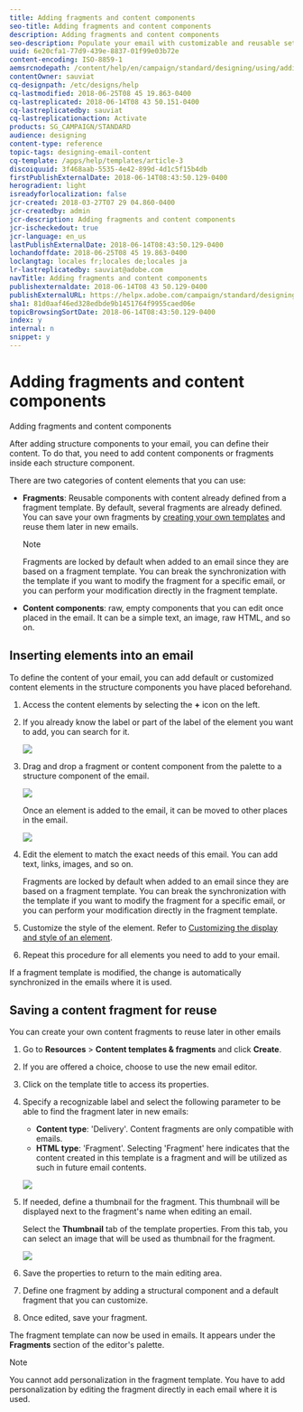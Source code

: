 ```yaml
---
title: Adding fragments and content components
seo-title: Adding fragments and content components
description: Adding fragments and content components
seo-description: Populate your email with customizable and reusable sets of content.
uuid: 6e20cfa1-77d9-439e-8837-01f99e03b72e
content-encoding: ISO-8859-1
aemsrcnodepath: /content/help/en/campaign/standard/designing/using/adding-fragments-and-content-components
contentOwner: sauviat
cq-designpath: /etc/designs/help
cq-lastmodified: 2018-06-25T08 45 19.863-0400
cq-lastreplicated: 2018-06-14T08 43 50.151-0400
cq-lastreplicatedby: sauviat
cq-lastreplicationaction: Activate
products: SG_CAMPAIGN/STANDARD
audience: designing
content-type: reference
topic-tags: designing-email-content
cq-template: /apps/help/templates/article-3
discoiquuid: 3f468aab-5535-4e42-899d-4d1c5f15b4db
firstPublishExternalDate: 2018-06-14T08:43:50.129-0400
herogradient: light
isreadyforlocalization: false
jcr-created: 2018-03-27T07 29 04.860-0400
jcr-createdby: admin
jcr-description: Adding fragments and content components
jcr-ischeckedout: true
jcr-language: en_us
lastPublishExternalDate: 2018-06-14T08:43:50.129-0400
lochandoffdate: 2018-06-25T08 45 19.863-0400
loclangtag: locales fr;locales de;locales ja
lr-lastreplicatedby: sauviat@adobe.com
navTitle: Adding fragments and content components
publishexternaldate: 2018-06-14T08 43 50.129-0400
publishExternalURL: https://helpx.adobe.com/campaign/standard/designing/using/adding-fragments-and-content-components.html
sha1: 81d0aaf46ed328edbde9b1451764f9955caed06e
topicBrowsingSortDate: 2018-06-14T08:43:50.129-0400
index: y
internal: n
snippet: y
---
```


# Adding fragments and content components

Adding fragments and content components

After adding structure components to your email, you can define their content. To do that, you need to add content components or fragments inside each structure component.

There are two categories of content elements that you can use:

* **Fragments**: Reusable components with content already defined from a fragment template. By default, several fragments are already defined. You can save your own fragments by [creating your own templates](../../designing/using/adding-fragments-and-content-components.md#saving-a-content-fragment-for-reuse) and reuse them later in new emails.

  >[!NOTE]
  >
  >Fragments are locked by default when added to an email since they are based on a fragment template. You can break the synchronization with the template if you want to modify the fragment for a specific email, or you can perform your modification directly in the fragment template.

* **Content components**: raw, empty components that you can edit once placed in the email. It can be a simple text, an image, raw HTML, and so on.

## Inserting elements into an email

To define the content of your email, you can add default or customized content elements in the structure components you have placed beforehand.

1. Access the content elements by selecting the **+** icon on the left.
1. If you already know the label or part of the label of the element you want to add, you can search for it.

   ![](assets/email_designer_fragmentsearch.png)

1. Drag and drop a fragment or content component from the palette to a structure component of the email.

   ![](assets/email_designer_addfragment.png)

   Once an element is added to the email, it can be moved to other places in the email.

   ![](assets/email_designer_movefragment.png)

1. Edit the element to match the exact needs of this email. You can add text, links, images, and so on.

   Fragments are locked by default when added to an email since they are based on a fragment template. You can break the synchronization with the template if you want to modify the fragment for a specific email, or you can perform your modification directly in the fragment template.

1. Customize the style of the element. Refer to [Customizing the display and style of an element](../../designing/using/customizing-the-display-and-style-of-an-element.md).
1. Repeat this procedure for all elements you need to add to your email.

If a fragment template is modified, the change is automatically synchronized in the emails where it is used.

## Saving a content fragment for reuse

You can create your own content fragments to reuse later in other emails

1. Go to **Resources** > **Content templates & fragments** and click **Create**.
1. If you are offered a choice, choose to use the new email editor.
1. Click on the template title to access its properties.
1. Specify a recognizable label and select the following parameter to be able to find the fragment later in new emails:

    * **Content type**: 'Delivery'. Content fragments are only compatible with emails.
    * **HTML type**: 'Fragment'. Selecting 'Fragment' here indicates that the content created in this template is a fragment and will be utilized as such in future email contents.

   ![](assets/email_designer_createfragment.png)

1. If needed, define a thumbnail for the fragment. This thumbnail will be displayed next to the fragment's name when editing an email.

   Select the **Thumbnail** tab of the template properties. From this tab, you can select an image that will be used as thumbnail for the fragment.

   ![](assets/email_designer_createfragment_thumbnail.png)

1. Save the properties to return to the main editing area.
1. Define one fragment by adding a structural component and a default fragment that you can customize.
1. Once edited, save your fragment.

The fragment template can now be used in emails. It appears under the **Fragments** section of the editor's palette.

>[!NOTE]
>
>You cannot add personalization in the fragment template. You have to add personalization by editing the fragment directly in each email where it is used.

